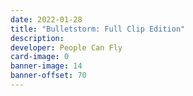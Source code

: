 ```yaml
---
date: 2022-01-28
title: "Bulletstorm: Full Clip Edition"
description:
developer: People Can Fly
card-image: 0
banner-image: 14
banner-offset: 70
---
```

